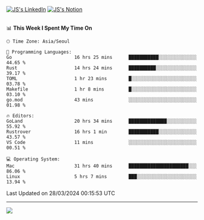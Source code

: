 
[![JS's LinkedIn](https://img.shields.io/badge/LinkedIn-blue?style=for-the-badge&logo=linkedin)](https://www.linkedin.com/in/jaeseung-lee-5a2a32139/) 
[![JS's Notion](https://img.shields.io/badge/Notion-black?style=for-the-badge&logo=notion)](https://bit.ly/ljswiki1) <br><br>
<!-- ![JS's GitHub stats](https://github-readme-stats-lemon-five.vercel.app/api?username=tkxkd0159&hide=contribs,prs,stars,issues&show_icons=true&theme=react&include_all_commits=true)   -->
<!-- ![Top Langs](https://github-readme-stats-lemon-five.vercel.app/api/top-langs/?username=tkxkd0159&layout=compact&hide=jupyter%20notebook,scss,html,css&langs_count=10)  -->


<!--START_SECTION:waka-->
📊 **This Week I Spent My Time On** 

```text
🕑︎ Time Zone: Asia/Seoul

💬 Programming Languages: 
Go                       16 hrs 25 mins      ███████████░░░░░░░░░░░░░░   44.65 % 
Rust                     14 hrs 24 mins      ██████████░░░░░░░░░░░░░░░   39.17 % 
TOML                     1 hr 23 mins        █░░░░░░░░░░░░░░░░░░░░░░░░   03.78 % 
Makefile                 1 hr 8 mins         █░░░░░░░░░░░░░░░░░░░░░░░░   03.10 % 
go.mod                   43 mins             ░░░░░░░░░░░░░░░░░░░░░░░░░   01.98 % 

🔥 Editors: 
GoLand                   20 hrs 34 mins      ██████████████░░░░░░░░░░░   55.92 % 
Rustrover                16 hrs 1 min        ███████████░░░░░░░░░░░░░░   43.57 % 
VS Code                  11 mins             ░░░░░░░░░░░░░░░░░░░░░░░░░   00.51 % 

💻 Operating System: 
Mac                      31 hrs 40 mins      ██████████████████████░░░   86.06 % 
Linux                    5 hrs 7 mins        ███░░░░░░░░░░░░░░░░░░░░░░   13.94 % 
```


 Last Updated on 28/03/2024 00:15:53 UTC
<!--END_SECTION:waka-->

---
<a href="https://github.com/tkxkd0159/books">
  <img align="center" src="https://github-readme-stats-lemon-five.vercel.app/api/pin/?username=tkxkd0159&repo=books&theme=react" />
</a>

<!---
- 🔭 I’m currently working on ...
- 🌱 I’m currently learning blockchain and distributed network
- 👯 I’m looking to collaborate on ...
- 🤔 I’m looking for help with ...
- 💬 Ask me about ...
- 📫 How to reach me: ...
- 😄 Pronouns: ...
- ⚡ Fun fact: ...
-->
